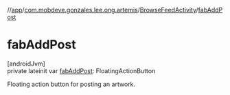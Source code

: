//[app](../../../index.md)/[com.mobdeve.gonzales.lee.ong.artemis](../index.md)/[BrowseFeedActivity](index.md)/[fabAddPost](fab-add-post.md)

# fabAddPost

[androidJvm]\
private lateinit var [fabAddPost](fab-add-post.md): FloatingActionButton

Floating action button for posting an artwork.
